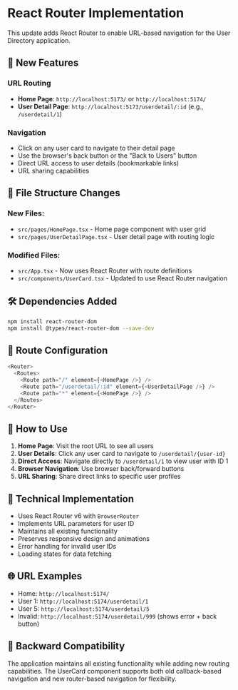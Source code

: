 # React Router Implementation

This update adds React Router to enable URL-based navigation for the User Directory application.

## 🚀 New Features

### **URL Routing**
- **Home Page**: `http://localhost:5173/` or `http://localhost:5174/`
- **User Detail Page**: `http://localhost:5173/userdetail/:id` (e.g., `/userdetail/1`)

### **Navigation**
- Click on any user card to navigate to their detail page
- Use the browser's back button or the "Back to Users" button
- Direct URL access to user details (bookmarkable links)
- URL sharing capabilities

## 📁 File Structure Changes

### New Files:
- `src/pages/HomePage.tsx` - Home page component with user grid
- `src/pages/UserDetailPage.tsx` - User detail page with routing logic

### Modified Files:
- `src/App.tsx` - Now uses React Router with route definitions
- `src/components/UserCard.tsx` - Updated to use React Router navigation

## 🛠️ Dependencies Added

```bash
npm install react-router-dom
npm install @types/react-router-dom --save-dev
```

## 🎯 Route Configuration

```typescript
<Router>
  <Routes>
    <Route path="/" element={<HomePage />} />
    <Route path="/userdetail/:id" element={<UserDetailPage />} />
    <Route path="*" element={<HomePage />} />
  </Routes>
</Router>
```

## 📱 How to Use

1. **Home Page**: Visit the root URL to see all users
2. **User Details**: Click any user card to navigate to `/userdetail/{user-id}`
3. **Direct Access**: Navigate directly to `/userdetail/1` to view user with ID 1
4. **Browser Navigation**: Use browser back/forward buttons
5. **URL Sharing**: Share direct links to specific user profiles

## 🔧 Technical Implementation

- Uses React Router v6 with `BrowserRouter`
- Implements URL parameters for user ID
- Maintains all existing functionality
- Preserves responsive design and animations
- Error handling for invalid user IDs
- Loading states for data fetching

## 🌐 URL Examples

- Home: `http://localhost:5174/`
- User 1: `http://localhost:5174/userdetail/1`
- User 5: `http://localhost:5174/userdetail/5`
- Invalid: `http://localhost:5174/userdetail/999` (shows error + back button)

## 🔄 Backward Compatibility

The application maintains all existing functionality while adding new routing capabilities. The UserCard component supports both old callback-based navigation and new router-based navigation for flexibility.